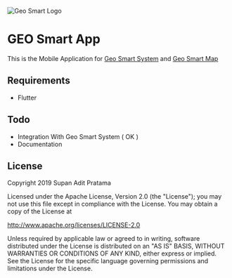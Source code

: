 ![Geo Smart Logo](http://supanadit.com/wp-content/uploads/2019/11/geo.png)

# GEO Smart App
This is the Mobile Application for [Geo Smart System](https://github.com/supanadit/geosmartsystem) and [Geo Smart Map](https://github.com/supanadit/geosmartmap)

## Requirements
- Flutter

## Todo
- Integration With Geo Smart System ( OK )
- Documentation

## License
Copyright 2019 Supan Adit Pratama

Licensed under the Apache License, Version 2.0 (the "License");
you may not use this file except in compliance with the License.
You may obtain a copy of the License at

 http://www.apache.org/licenses/LICENSE-2.0

Unless required by applicable law or agreed to in writing, software
distributed under the License is distributed on an "AS IS" BASIS,
WITHOUT WARRANTIES OR CONDITIONS OF ANY KIND, either express or implied.
See the License for the specific language governing permissions and
limitations under the License.

